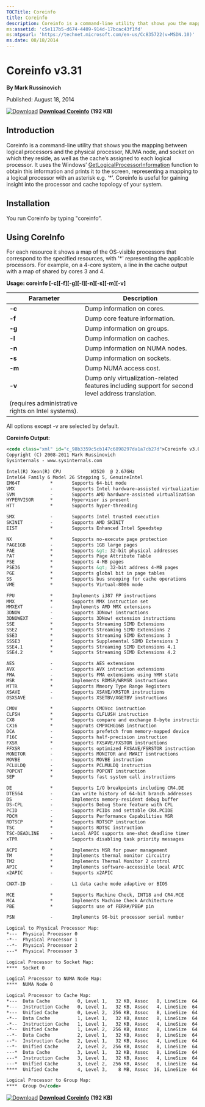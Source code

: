 ```yaml
--- 
TOCTitle: Coreinfo
title: Coreinfo
description: Coreinfo is a command-line utility that shows you the mapping between logical processors and the physical processor.
ms:assetid: 'c5e117b5-d674-4409-914d-17bcac43f1fd'
ms:mtpsurl: 'https://technet.microsoft.com/en-us/Cc835722(v=MSDN.10)'
ms.date: 08/18/2014
---
```

# Coreinfo v3.31

**By Mark Russinovich**

Published: August 18, 2014

[![Download](/media/landing/sysinternals/Download_sm.png)](https://download.sysinternals.com/files/Coreinfo.zip) [**Download Coreinfo**](https://download.sysinternals.com/files/Coreinfo.zip) **(192 KB)**

## Introduction

Coreinfo is a command-line utility that shows you the mapping between logical processors and the physical processor, NUMA node, and socket on which they reside, as well as the cache’s assigned to each logical processor. It uses the Windows’ [GetLogicalProcessorInformation](https://msdn.microsoft.com/library/ms683194.aspx) function to obtain this information and prints it to the screen, representing a mapping to a logical processor with an asterisk e.g. ‘*’. Coreinfo is useful for gaining insight into the processor and cache topology of your system.

## Installation

You run Coreinfo by typing "coreinfo”.

## Using CoreInfo

For each resource it shows a map of the OS-visible processors
that correspond to the specified resources, with '*' representing the
applicable processors. For example, on a 4-core system, a line in the
cache output with a map of shared by cores 3 and 4.

**Usage: coreinfo [-c][-f][-g][-l][-n][-s][-m][-v]**

|Parameter  |Description  |
|---------|---------|
| **-c** | Dump information on cores. |
| **-f** | Dump core feature information. |
| **-g** | Dump information on groups. |
| **-l** | Dump information on caches. |
| **-n** | Dump information on NUMA nodes. |
| **-s** | Dump information on sockets. |
| **-m** | Dump NUMA access cost. |
| **-v** | Dump only virtualization-related features including support for second level address translation.
(requires administrative rights on Intel systems). |

All options except -v are selected by default.

**Coreinfo Output:**
```xml
<code class="xml" id="c_98b3359c5cb147c6898297da1a7cb27d">Coreinfo v3.03 - Dump information on system CPU and memory topology
Copyright (C) 2008-2011 Mark Russinovich
Sysinternals - www.sysinternals.com

Intel(R) Xeon(R) CPU           W3520  @ 2.67GHz
Intel64 Family 6 Model 26 Stepping 5, GenuineIntel
EM64T           *       Supports 64-bit mode
VMX             -       Supports Intel hardware-assisted virtualization
SVM             -       Supports AMD hardware-assisted virtualization
HYPERVISOR      *       Hypervisor is present
HTT             *       Supports hyper-threading

SMX             -       Supports Intel trusted execution
SKINIT          -       Supports AMD SKINIT
EIST            *       Supports Enhanced Intel Speedstep

NX              *       Supports no-execute page protection
PAGE1GB         -       Supports 1GB large pages
PAE             *       Supports &gt; 32-bit physical addresses
PAT             *       Supports Page Attribute Table
PSE             *       Supports 4-MB pages
PSE36           *       Supports &gt; 32-bit address 4-MB pages
PGE             *       Supports global bit in page tables
SS              *       Supports bus snooping for cache operations
VME             *       Supports Virtual-8086 mode

FPU             *       Implements i387 FP instructions
MMX             *       Supports MMX instruction set
MMXEXT          -       Implements AMD MMX extensions
3DNOW           -       Supports 3DNow! instructions
3DNOWEXT        -       Supports 3DNow! extension instructions
SSE             *       Supports Streaming SIMD Extensions
SSE2            *       Supports Streaming SIMD Extensions 2
SSE3            *       Supports Streaming SIMD Extensions 3
SSSE3           *       Supports Supplemental SIMD Extensions 3
SSE4.1          *       Supports Streaming SIMD Extensions 4.1
SSE4.2          *       Supports Streaming SIMD Extensions 4.2

AES             -       Supports AES extensions
AVX             -       Supports AVX intruction extensions
FMA             -       Supports FMA extensions using YMM state
MSR             *       Implements RDMSR/WRMSR instructions
MTTR            *       Supports Mmeory Type Range Registers
XSAVE           -       Supports XSAVE/XRSTOR instructions
OSXSAVE         -       Supports XSETBV/XGETBV instructions

CMOV            *       Supports CMOVcc instruction
CLFSH           *       Supports CLFLUSH instruction
CX8             *       Supports compare and exchange 8-byte instructions
CX16            *       Supprots CMPXCHG16B instruction
DCA             -       Supports prefetch from memory-mapped device
F16C            -       Supports half-precision instruction
FXSR            *       Supports FXSAVE/FXSTOR instructions
FFXSR           -       Supports optimized FXSAVE/FSRSTOR instruction
MONITOR         -       Supports MONITOR and MWAIT isntructions
MOVBE           -       Supports MOVBE instruction
PCLULDQ         -       Supports PCLMULDQ instruction
POPCNT          *       Supports POPCNT instruction
SEP             *       Supports fast system call instructions

DE              *       Supports I/O breakpoints including CR4.DE
DTES64          -       Can write history of 64-bit branch addresses
DS              -       Implements memory-resident debug buffer
DS-CPL          -       Supports Debug Store feature with CPL
PCID            -       Supports PCIDs and settable CR4.PCIDE
PDCM            -       Supports Performance Capabilities MSR
RDTSCP          *       Supports RDTSCP instruction
TSC             *       Supports RDTSC instruction
TSC-DEADLINE    -       Local APIC supports one-shot deadline timer
xTPR            *       Supports disabling task priority messages

ACPI            *       Implements MSR for power management
TM              *       Implements thermal monitor circuitry
TM2             *       Implements Thermal Monitor 2 control
APIC            *       Implements software-accessible local APIC
x2APIC          -       Supports x2APIC

CNXT-ID         -       L1 data cache mode adaptive or BIOS

MCE             *       Supports Machine Check, INT18 and CR4.MCE
MCA             *       Implements Machine Check Architecture
PBE             *       Supports use of FERR#/PBE# pin

PSN             -       Implements 96-bit processor serial number

Logical to Physical Processor Map:
*---  Physical Processor 0
-*--  Physical Processor 1
--*-  Physical Processor 2
---*  Physical Processor 3

Logical Processor to Socket Map:
****  Socket 0

Logical Processor to NUMA Node Map:
****  NUMA Node 0

Logical Processor to Cache Map:
*---  Data Cache          0, Level 1,   32 KB, Assoc   8, LineSize  64
*---  Instruction Cache   0, Level 1,   32 KB, Assoc   4, LineSize  64
*---  Unified Cache       0, Level 2,  256 KB, Assoc   8, LineSize  64
-*--  Data Cache          1, Level 1,   32 KB, Assoc   8, LineSize  64
-*--  Instruction Cache   1, Level 1,   32 KB, Assoc   4, LineSize  64
-*--  Unified Cache       1, Level 2,  256 KB, Assoc   8, LineSize  64
--*-  Data Cache          2, Level 1,   32 KB, Assoc   8, LineSize  64
--*-  Instruction Cache   2, Level 1,   32 KB, Assoc   4, LineSize  64
--*-  Unified Cache       2, Level 2,  256 KB, Assoc   8, LineSize  64
---*  Data Cache          3, Level 1,   32 KB, Assoc   8, LineSize  64
---*  Instruction Cache   3, Level 1,   32 KB, Assoc   4, LineSize  64
---*  Unified Cache       3, Level 2,  256 KB, Assoc   8, LineSize  64
****  Unified Cache       4, Level 3,    8 MB, Assoc  16, LineSize  64

Logical Processor to Group Map:
****  Group 0</code>
```

[![Download](/media/landing/sysinternals/Download_sm.png)](https://download.sysinternals.com/files/Coreinfo.zip) [**Download Coreinfo**](https://download.sysinternals.com/files/Coreinfo.zip) **(192 KB)**
